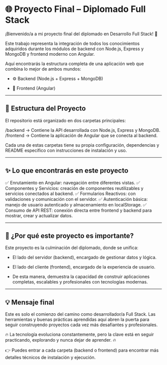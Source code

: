 # 🌐 Proyecto Final – Diplomado Full Stack

¡Bienvenido/a a mi proyecto final del diplomado en Desarrollo Full Stack! 🚀

Este trabajo representa la integración de todos los conocimientos adquiridos durante los módulos de backend con Node.js, Express y MongoDB y frontend moderno con Angular.

Aquí encontrarás la estructura completa de una aplicación web que combina lo mejor de ambos mundos:

- ⚙️ Backend (Node.js + Express + MongoDB)

- 🎨 Frontend (Angular)

---

## 📂 Estructura del Proyecto

El repositorio está organizado en dos carpetas principales:

/backend   → Contiene la API desarrollada con Node.js, Express y MongoDB.
/frontend  → Contiene la aplicación de Angular que se conecta al backend.


Cada una de estas carpetas tiene su propia configuración, dependencias y README específico con instrucciones de instalación y uso.

---

## ✨ Lo que encontrarás en este proyecto

✅ Enrutamiento en Angular: navegación entre diferentes vistas.
✅ Componentes y Servicios: creación de componentes reutilizables y servicios conectados al backend.
✅ Formularios Reactivos: con validaciones y comunicación con el servidor.
✅ Autenticación básica: manejo de usuario autenticado y almacenamiento en localStorage.
✅ Consumo de API REST: conexión directa entre frontend y backend para mostrar, crear y actualizar datos.

---

## 🚀 ¿Por qué este proyecto es importante?

Este proyecto es la culminación del diplomado, donde se unifica:

- El lado del servidor (backend), encargado de gestionar datos y lógica.

- El lado del cliente (frontend), encargado de la experiencia de usuario.

- De esta manera, demuestra la capacidad de construir aplicaciones completas, escalables y profesionales con tecnologías modernas.

---

## 💡 Mensaje final

Este es solo el comienzo del camino como desarrollador/a Full Stack.
Las herramientas y buenas prácticas aprendidas aquí abren la puerta para seguir construyendo proyectos cada vez más desafiantes y profesionales.

🔥 La tecnología evoluciona constantemente, pero la clave está en seguir practicando, explorando y nunca dejar de aprender. 🔥

👉 Puedes entrar a cada carpeta (backend o frontend) para encontrar más detalles técnicos de instalación y ejecución.
